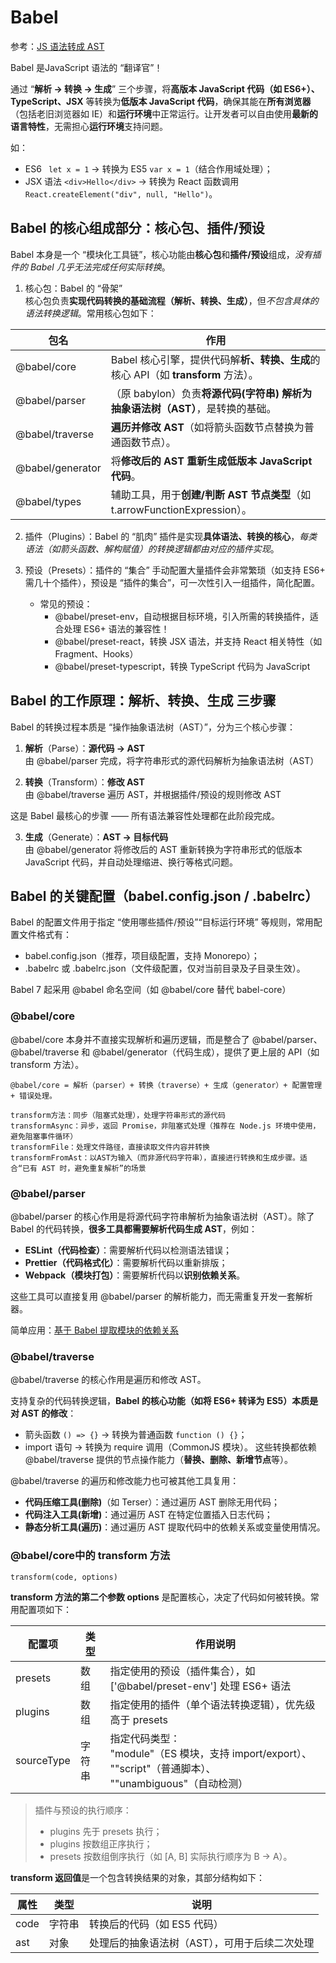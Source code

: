 # Babel

参考：[JS 语法转成 AST](https://astexplorer.net/)

Babel 是JavaScript 语法的 “翻译官”！

通过 “**解析 → 转换 → 生成**” 三个步骤，将**高版本 JavaScript 代码（如 ES6+）、TypeScript、JSX** 等转换为**低版本 JavaScript 代码**，确保其能在**所有浏览器**（包括老旧浏览器如 IE）和**运行环境**中正常运行。让开发者可以自由使用**最新的语言特性**，无需担心**运行环境**支持问题。

如：
* ES6 ``` let x = 1``` → 转换为 ES5 ```var x = 1```（结合作用域处理）；
* JSX 语法 ```<div>Hello</div>``` → 转换为 React 函数调用 ```React.createElement("div", null, "Hello")```。


## Babel 的核心组成部分：核心包、插件/预设
Babel 本身是一个 “模块化工具链”，核心功能由**核心包**和**插件/预设**组成，*没有插件的 Babel 几乎无法完成任何实际转换*。

1. 核心包：Babel 的 “骨架”     
核心包负责**实现代码转换的基础流程（解析、转换、生成）**，但*不包含具体的语法转换逻辑*。常用核心包如下：

| 包名	| 作用 |
| ---- |---- |
| @babel/core |	Babel 核心引擎，提供代码解**析、转换、生成**的核心 API（如 **transform** 方法）。|
| @babel/parser |（原 babylon）负责**将源代码(字符串) 解析为 抽象语法树（AST）**，是转换的基础。|
| @babel/traverse|	**遍历并修改 AST**（如将箭头函数节点替换为普通函数节点）。|
| @babel/generator|	将**修改后的 AST 重新生成低版本 JavaScript 代码**。|
| @babel/types	|辅助工具，用于**创建/判断 AST 节点类型**（如 t.arrowFunctionExpression）。|

2. 插件（Plugins）：Babel 的 “肌肉”
插件是实现**具体语法、转换的核心**，*每类语法（如箭头函数、解构赋值）的转换逻辑都由对应的插件实现*。

3. 预设（Presets）：插件的 “集合”
手动配置大量插件会非常繁琐（如支持 ES6+ 需几十个插件），预设是 “插件的集合”，可一次性引入一组插件，简化配置。

    * 常见的预设：
        * @babel/preset-env，自动根据目标环境，引入所需的转换插件，适合处理 ES6+ 语法的兼容性！
        * @babel/preset-react，转换 JSX 语法，并支持 React 相关特性（如 Fragment、Hooks）
        * @babel/preset-typescript，转换 TypeScript 代码为 JavaScript	

## Babel 的工作原理：解析、转换、生成 三步骤
Babel 的转换过程本质是 “操作抽象语法树（AST）”，分为三个核心步骤：
1. **解析**（Parse）：**源代码 → AST**    
由 @babel/parser 完成，将字符串形式的源代码解析为抽象语法树（AST）

2. **转换**（Transform）：**修改 AST**   
由 @babel/traverse 遍历 AST，并根据插件/预设的规则修改 AST

这是 Babel 最核心的步骤 —— 所有语法兼容性处理都在此阶段完成。

3. **生成**（Generate）：**AST → 目标代码**  
由 @babel/generator 将修改后的 AST 重新转换为字符串形式的低版本 JavaScript 代码，并自动处理缩进、换行等格式问题。


## Babel 的关键配置（babel.config.json / .babelrc）
Babel 的配置文件用于指定 “使用哪些插件/预设”“目标运行环境” 等规则，常用配置文件格式有：

* babel.config.json（推荐，项目级配置，支持 Monorepo）；
* .babelrc 或 .babelrc.json（文件级配置，仅对当前目录及子目录生效）。

Babel 7 起采用 @babel 命名空间（如 @babel/core 替代 babel-core）

### @babel/core
@babel/core 本身并不直接实现解析和遍历逻辑，而是整合了 @babel/parser、@babel/traverse 和 @babel/generator（代码生成），提供了更上层的 API（如 transform 方法）。

```@babel/core = 解析（parser）+ 转换（traverse）+ 生成（generator）+ 配置管理 + 错误处理。```

```
transform方法：同步（阻塞式处理），处理字符串形式的源代码
transformAsync：异步，返回 Promise，非阻塞式处理（推荐在 Node.js 环境中使用，避免阻塞事件循环）
transformFile：处理文件路径，直接读取文件内容并转换
transformFromAst：以AST为输入（而非源代码字符串），直接进行转换和生成步骤。适合“已有 AST 时，避免重复解析”的场景
```

### @babel/parser
@babel/parser 的核心作用是将源代码字符串解析为抽象语法树（AST）。除了 Babel 的代码转换，**很多工具都需要解析代码生成 AST**，例如：
* **ESLint（代码检查）**：需要解析代码以检测语法错误；
* **Prettier（代码格式化）**：需要解析代码以重新排版；
* **Webpack（模块打包）**：需要解析代码以**识别依赖关系**。

这些工具可以直接复用 @babel/parser 的解析能力，而无需重复开发一套解析器。

简单应用：[基于 Babel 提取模块的依赖关系](./code/func.js)

### @babel/traverse
@babel/traverse 的核心作用是遍历和修改 AST。

支持复杂的代码转换逻辑，**Babel 的核心功能（如将 ES6+ 转译为 ES5）本质是对 AST 的修改**：
* 箭头函数 ```() => {}``` → 转换为普通函数 ```function () {}```；
* import 语句 → 转换为 require 调用（CommonJS 模块）。
这些转换都依赖 @babel/traverse 提供的节点操作能力（**替换、删除、新增节点**等）。

@babel/traverse 的遍历和修改能力也可被其他工具复用：
* **代码压缩工具(删除)**（如 Terser）：通过遍历 AST 删除无用代码；
* **代码注入工具(新增)**：通过遍历 AST 在特定位置插入日志代码；
* **静态分析工具(遍历)**：通过遍历 AST 提取代码中的依赖关系或变量使用情况。

###  @babel/core中的 transform 方法 
```transform(code, options)```

**transform 方法的第二个参数 options** 是配置核心，决定了代码如何被转换。常用配置项如下：

| 配置项 | 类型	 | 作用说明 | 
| ----| ----| ---- |
| presets| 	数组| 	指定使用的预设（插件集合），如 ['@babel/preset-env'] 处理 ES6+ 语法| 
| plugins	| 数组	| 指定使用的插件（单个语法转换逻辑），优先级高于 presets| 
| sourceType| 	字符串| 	指定代码类型：<br/>"module"（ES 模块，支持 import/export）、<br/>""script"（普通脚本）、<br/>""unambiguous"（自动检测）| 


> 插件与预设的执行顺序：
> * plugins 先于 presets 执行；
> * plugins 按数组正序执行；
> * presets 按数组倒序执行（如 [A, B] 实际执行顺序为 B → A）。

**transform 返回值**是一个包含转换结果的对象，其部分结构如下：

| 属性 | 类型	| 说明| 
| ----| ----| ---- |
| code	| 字符串	| 转换后的代码（如 ES5 代码）| 
| ast	| 对象	| 处理后的抽象语法树（AST），可用于后续二次处理| 

